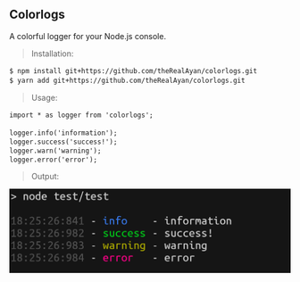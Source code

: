 ## Colorlogs

A colorful logger for your Node.js console.

> Installation:
```bash
$ npm install git+https://github.com/theRealAyan/colorlogs.git
$ yarn add git+https://github.com/theRealAyan/colorlogs.git
```
> Usage: 
```
import * as logger from 'colorlogs';

logger.info('information');
logger.success('success!');
logger.warn('warning');
logger.error('error');
```

> Output: 
<img src="test/test.PNG" />

